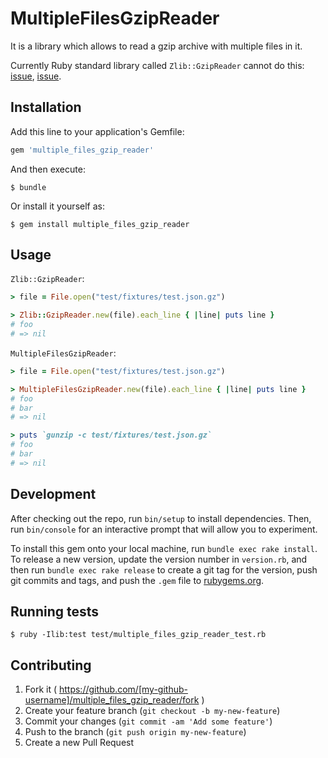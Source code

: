 # MultipleFilesGzipReader

It is a library which allows to read a gzip archive with multiple files in it.

Currently Ruby standard library called `Zlib::GzipReader` cannot do this: [issue](https://bugs.ruby-lang.org/issues/9790), [issue](https://bugs.ruby-lang.org/issues/11180).

## Installation

Add this line to your application's Gemfile:

```ruby
gem 'multiple_files_gzip_reader'
```

And then execute:

    $ bundle

Or install it yourself as:

    $ gem install multiple_files_gzip_reader

## Usage

`Zlib::GzipReader`:

```ruby
> file = File.open("test/fixtures/test.json.gz")

> Zlib::GzipReader.new(file).each_line { |line| puts line }
# foo
# => nil
```

`MultipleFilesGzipReader`:

```ruby
> file = File.open("test/fixtures/test.json.gz")

> MultipleFilesGzipReader.new(file).each_line { |line| puts line }
# foo
# bar
# => nil

> puts `gunzip -c test/fixtures/test.json.gz`
# foo
# bar
# => nil
```

## Development

After checking out the repo, run `bin/setup` to install dependencies. Then, run `bin/console` for an interactive prompt that will allow you to experiment.

To install this gem onto your local machine, run `bundle exec rake install`. To release a new version, update the version number in `version.rb`, and then run `bundle exec rake release` to create a git tag for the version, push git commits and tags, and push the `.gem` file to [rubygems.org](https://rubygems.org).

## Running tests

    $ ruby -Ilib:test test/multiple_files_gzip_reader_test.rb

## Contributing

1. Fork it ( https://github.com/[my-github-username]/multiple_files_gzip_reader/fork )
2. Create your feature branch (`git checkout -b my-new-feature`)
3. Commit your changes (`git commit -am 'Add some feature'`)
4. Push to the branch (`git push origin my-new-feature`)
5. Create a new Pull Request

